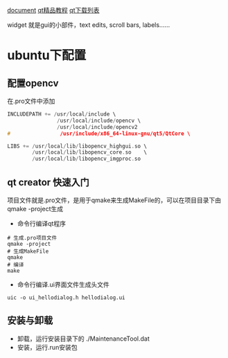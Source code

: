 [document](http://doc.qt.io/qt-4.8/qtgui-module.html)
[qt精品教程](http://www.qter.org/portal.php?mod=list&catid=6)
[qt下载列表](http://download.qt.io/archive/)

widget 就是gui的小部件，text edits, scroll bars, labels……


# ubuntu下配置
## 配置opencv
在.pro文件中添加
```c++
INCLUDEPATH += /usr/local/include \
                /usr/local/include/opencv \
                /usr/local/include/opencv2
#                /usr/include/x86_64-linux-gnu/qt5/QtCore \

LIBS += /usr/local/lib/libopencv_highgui.so \
        /usr/local/lib/libopencv_core.so    \
        /usr/local/lib/libopencv_imgproc.so
```



## qt creator 快速入门
项目文件就是.pro文件，是用于qmake来生成MakeFile的，可以在项目目录下由qmake -project生成
- 命令行编译qt程序
```shell
# 生成.pro项目文件
qmake -project
# 生成MakeFile
qmake
# 编译
make
```

- 命令行编译.ui界面文件生成头文件
```shell
uic -o ui_hellodialog.h hellodialog.ui
````


## 安装与卸载
- 卸载，运行安装目录下的
./MaintenanceTool.dat
- 安装，运行.run安装包